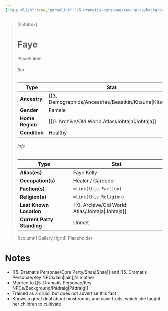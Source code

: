 ```yaml
---
{"dg-publish":true,"permalink":"/5-dramatis-personae/key-np-cs/background/faye/","noteIcon":""}
---
```



> [!infobox]
> # Faye
> Placeholder
> ###### Bio
> Type |  Stat |
> ---|---|
> **Ancestry** | [[3. Demographics/Ancestries/Beastkin/Kitsune\|Kitsune]] |
> **Gender** | Female |
> **Home Region** | [[0. Archive/Old World Atlas/Johtaja\|Johtaja]] |
> **Condition** | Healthy |
> ###### Info
> Type |  Stat |
> ---|---|
> **Alias(es)** | Faye Kelly |
> **Occupation(s)** | Healer / Gardener |
> **Faction(s)** | `=link(this.Faction)` |
> **Religion(s)** | `=link(this.Religion)` |
> **Last Known Location** | [[0. Archive/Old World Atlas/Johtaja\|Johtaja]] |
> **Current Party Standing** | Unmet |

> [!column] Gallery 
> [!grid] 
> Placeholder

# Notes

- [[5. Dramatis Personae/Core Party/Shae\|Shae]] and [[5. Dramatis Personae/Key NPCs/Iain\|Iain]]'s mother 
- Married to [[5. Dramatis Personae/Key NPCs/Background/Pádraig\|Pádraig]]
- Trained as a druid, but does not advertise this fact 
- Knows a great deal about mushrooms and cave fruits, which she taught her children to cultivate 

